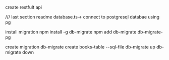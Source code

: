 create restfult api 





/// last section readme 
database.ts-> connect to postgresql databae using pg

install migration 
    npm install -g db-migrate
    npm  add db-migrate db-migrate-pg

create migration 
    db-migrate create books-table --sql-file
    db-migrate up
    db-migrate down